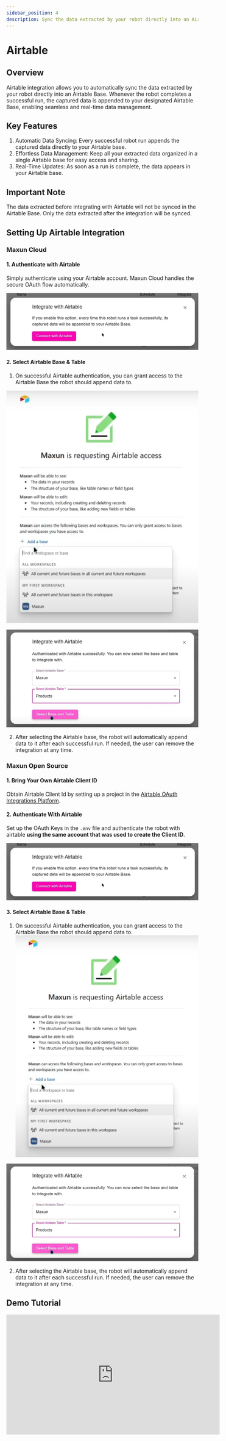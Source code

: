 ```yaml
---
sidebar_position: 4
description: Sync the data extracted by your robot directly into an Airtable Base.
---
```


# Airtable

## Overview

Airtable integration allows you to automatically sync the data extracted by your robot directly into an Airtable Base. Whenever the robot completes a successful run, the captured data is appended to your designated Airtable Base, enabling seamless and real-time data management.


## Key Features

1. Automatic Data Syncing: Every successful robot run appends the captured data directly to your Airtable base.
2. Effortless Data Management: Keep all your extracted data organized in a single Airtable base for easy access and sharing.
3. Real-Time Updates: As soon as a run is complete, the data appears in your Airtable base.

## Important Note

The data extracted before integrating with Airtable will not be synced in the Airtable Base. Only the data extracted after the integration will be synced.

## Setting Up Airtable Integration

### Maxun Cloud
#### 1. Authenticate with Airtable
Simply authenticate using your Airtable account. Maxun Cloud handles the secure OAuth flow automatically.

![Maxun Airtable Integration](airtable_integrate.png)

#### 2. Select Airtable Base & Table
1. On successful Airtable authentication, you can grant access to the Airtable Base the robot should append data to.

![Maxun Airtable Base Access Grant](airtable_access.png)

![Maxun Airtable Fetch Base and Table](airtable_fetch_base.png)

2. After selecting the Airtable base, the robot will automatically append data to it after each successful run. If needed, the user can remove the integration at any time.

### Maxun Open Source

#### 1. Bring Your Own Airtable Client ID
Obtain Airtable Client Id by setting up a project in the [Airtable OAuth Integrations Platform](https://airtable.com/create/oauth).

#### 2. Authenticate With Airtable
Set up the OAuth Keys in the `.env` file and authenticate the robot with airtable **using the same account that was used to create the Client ID**.

![Maxun Airtable Integration](airtable_integrate.png)

#### 3. Select Airtable Base & Table
1. On successful Airtable authentication, you can grant access to the Airtable Base the robot should append data to.
![Maxun Airtable Base Access Grant](airtable_access.png)

![Maxun Airtable Fetch Base and Table](airtable_fetch_base.png)

2. After selecting the Airtable base, the robot will automatically append data to it after each successful run. If needed, the user can remove the integration at any time.


## Demo Tutorial
<iframe width="560" height="315" src="https://www.youtube.com/embed/Yf4Ifi2WuJk?si=9ITe3V3zQePoQDT7" title="YouTube video player" frameborder="0" allow="accelerometer; autoplay; clipboard-write; encrypted-media; gyroscope; picture-in-picture; web-share" referrerpolicy="strict-origin-when-cross-origin" allowfullscreen></iframe>